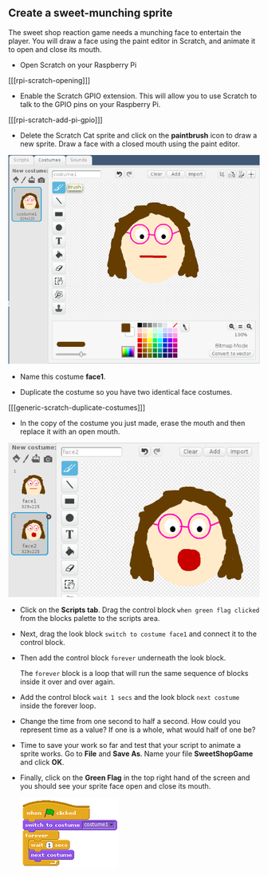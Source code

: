 ## Create a sweet-munching sprite

The sweet shop reaction game needs a munching face to entertain the player. You will draw a face using the paint editor in Scratch, and animate it to open and close its mouth.

- Open Scratch on your Raspberry Pi

[[[rpi-scratch-opening]]]

- Enable the Scratch GPIO extension. This will allow you to use Scratch to talk to the GPIO pins on your Raspberry Pi.

[[[rpi-scratch-add-pi-gpio]]]

- Delete the Scratch Cat sprite and click on the **paintbrush** icon to draw a new sprite. Draw a face with a closed mouth using the paint editor.

![Closed mouth face](images/closed-face.png)

- Name this costume **face1**.

- Duplicate the costume so you have two identical face costumes.

[[[generic-scratch-duplicate-costumes]]]

- In the copy of the costume you just made, erase the mouth and then replace it with an open mouth.

![Open mouth face](images/open-face.png)

- Click on the **Scripts tab**. Drag the control block `when green flag clicked` from the blocks palette to the scripts area.

- Next, drag the look block `switch to costume face1` and connect it to the control block.

- Then add the control block `forever` underneath the look block.

   The `forever` block is a loop that will run the same sequence of blocks inside it over and over again.

- Add the control block `wait 1 secs` and the look block `next costume` inside the forever loop.

- Change the time from one second to half a second. How could you represent time as a value? If one is a whole, what would half of one be?

- Time to save your work so far and test that your script to animate a sprite works. Go to **File** and **Save As**. Name your file **SweetShopGame** and click **OK**.

- Finally, click on the **Green Flag** in the top right hand of the screen and you should see your sprite face open and close its mouth.

	![](images/face-script.png "Face Script")
